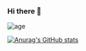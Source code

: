 ### Hi there 👋

![age](https://img.shields.io/badge/age-32-blue)

[![Anurag's GitHub stats](https://github-readme-stats.vercel.app/api?username=renatoft89)](https://github.com/renatoft89/github-readme-stats)

<!--
**renatoft89/renatoft89** is a ✨ _special_ ✨ repository because its `README.md` (this file) appears on your GitHub profile.

Here are some ideas to get you started:

- 🔭 I’m currently working on ...
- 🌱 I’m currently learning ...
- 👯 I’m looking to collaborate on ...
- 🤔 I’m looking for help with ...
- 💬 Ask me about ...
- 📫 How to reach me: ...
- 😄 Pronouns: ...
- ⚡ Fun fact: ...
-->
